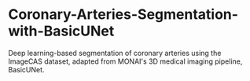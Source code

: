# Coronary-Arteries-Segmentation-with-BasicUNet
Deep learning-based segmentation of coronary arteries using the ImageCAS dataset, adapted from MONAI's 3D medical imaging pipeline, BasicUNet.
